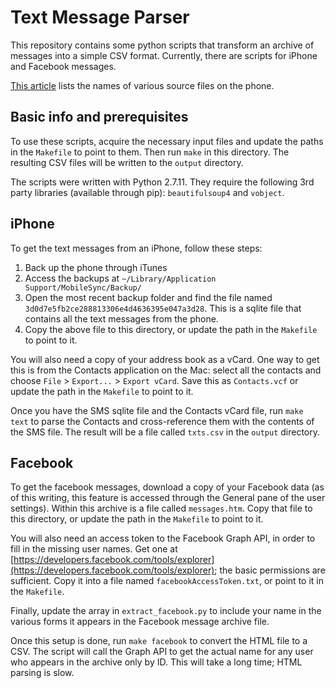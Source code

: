 # Text Message Parser

This repository contains some python scripts that transform an archive of messages into a simple CSV format. Currently, there are scripts for iPhone and Facebook messages.

[This article](http://www.iphonebackupextractor.com/blog/2012/apr/23/what-are-all-files-iphone-backup/) lists the names of various source files on the phone.

## Basic info and prerequisites

To use these scripts, acquire the necessary input files and update the paths in the `Makefile` to point to them. Then run `make` in this directory. The resulting CSV files will be written to the `output` directory.

The scripts were written with Python 2.7.11. They require the following 3rd party libraries (available through pip): `beautifulsoup4` and `vobject`.

## iPhone

To get the text messages from an iPhone, follow these steps:

1. Back up the phone through iTunes
2. Access the backups at `~/Library/Application Support/MobileSync/Backup/`
3. Open the most recent backup folder and find the file named `3d0d7e5fb2ce288813306e4d4636395e047a3d28`. This is a sqlite file that contains all the text messages from the phone.
4. Copy the above file to this directory, or update the path in the `Makefile` to point to it.

You will also need a copy of your address book as a vCard. One way to get this is from the Contacts application on the Mac: select all the contacts and choose `File` > `Export...` > `Export vCard`. Save this as `Contacts.vcf` or update the path in the `Makefile` to point to it.

Once you have the SMS sqlite file and the Contacts vCard file, run `make text` to parse the Contacts and cross-reference them with the contents of the SMS file. The result will be a file called `txts.csv` in the `output` directory.


## Facebook

To get the facebook messages, download a copy of your Facebook data (as of this writing, this feature is accessed through the General pane of the user settings). Within this archive is a file called `messages.htm`. Copy that file to this directory, or update the path in the `Makefile` to point to it.

You will also need an access token to the Facebook Graph API, in order to fill in the missing user names. Get one at [https://developers.facebook.com/tools/explorer](https://developers.facebook.com/tools/explorer); the basic permissions are sufficient. Copy it into a file named `facebookAccessToken.txt`, or point to it in the `Makefile`.

Finally, update the array in `extract_facebook.py` to include your name in the various forms it appears in the Facebook message archive file.

Once this setup is done, run `make facebook` to convert the HTML file to a CSV. The script will call the Graph API to get the actual name for any user who appears in the archive only by ID. This will take a long time; HTML parsing is slow.